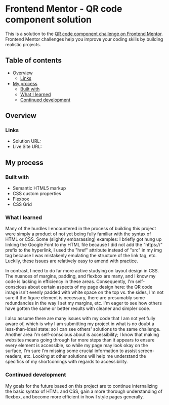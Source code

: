 # Frontend Mentor - QR code component solution

This is a solution to the [QR code component challenge on Frontend Mentor](https://www.frontendmentor.io/challenges/qr-code-component-iux_sIO_H). Frontend Mentor challenges help you improve your coding skills by building realistic projects. 

## Table of contents

- [Overview](#overview)
  - [Links](#links)
- [My process](#my-process)
  - [Built with](#built-with)
  - [What I learned](#what-i-learned)
  - [Continued development](#continued-development)

## Overview

### Links

- Solution URL: 
- Live Site URL: 

## My process

### Built with

- Semantic HTML5 markup
- CSS custom properties
- Flexbox
- CSS Grid

### What I learned

Many of the hurdles I encountered in the process of building this project were simply a product of not yet being fully familiar with the syntax of HTML or CSS. Some (slightly embarassing) examples: I briefly got hung up linking the Google Font to my HTML file because I did not add the "https://" prefix to the hyperlink, I used the "href" attribute instead of "src" in my img tag because I was mistakenly emulating the structure of the link tag, etc. Luckily, these issues are relatively easy to amend with practice.

In contrast, I need to do far more active studying on layout design in CSS. The nuances of margins, padding, and flexbox are many, and I know my code is lacking in efficiency in these areas. Consequently, I'm self-conscious about certain aspects of my page design here: the QR code image isn't evenly padded with white space on the top vs. the sides, I'm not sure if the figure element is necessary, there are presumably some redundancies in the way I set my margins, etc. I'm eager to see how others have gotten the same or better results with cleaner and simpler code.

I also assume there are many issues with my code that I am not yet fully aware of, which is why I am submitting my project in what is no doubt a less-than-ideal state: so I can see others' solutions to the same challenge. Another area I'm self-conscious about is accessibility; I know that making websites means going through far more steps than it appears to ensure every element is accessible, so while my page may look okay on the surface, I'm sure I'm missing some crucial information to assist screen-readers, etc. Looking at other solutions will help me understand the specifics of my shortcomings with regards to accessibility.

### Continued development

My goals for the future based on this project are to continue internalizing the basic syntax of HTML and CSS, gain a more thorough understanding of flexbox, and become more efficient in how I style pages generally.